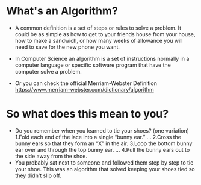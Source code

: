 # What's an Algorithm?

 - A common definition is a set of steps or rules to solve a problem.  It could be as simple as how to get to your friends house from your house, how to make a sandwich, or how many weeks of allowance you will need to save for the new phone you want. 
  
  - In Computer Science an algorithm is a set of instructions normally in a computer language or specific software program that have the computer solve a problem. 
  
  - Or you can check the official Merriam-Webster Definition  https://www.merriam-webster.com/dictionary/algorithm
  
  # So what does this mean to you?
  
 - Do you remember when you learned to tie your shoes? 
   (one variation)
  1.Fold each end of the lace into a single “bunny ear.” ...
  2.Cross the bunny ears so that they form an “X” in the air.
  3.Loop the bottom bunny ear over and through the top bunny ear. ...
  4.Pull the bunny ears out to the side away from the shoe.
 - You probably sat next to someone and followed them step by step to tie your shoe.  This was an algorithm that solved keeping your shoes tied so they didn't slip off. 
 